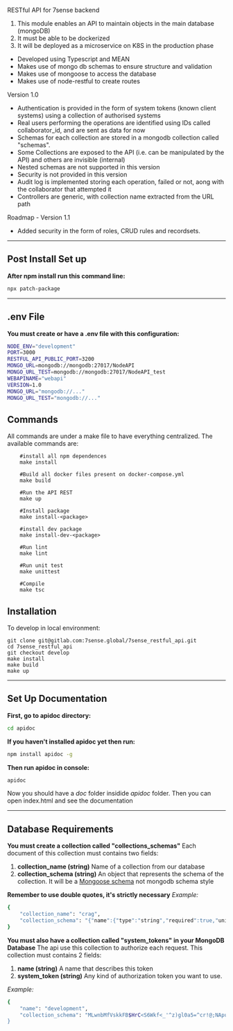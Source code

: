 RESTful API for 7sense backend

1. This module enables an API to maintain objects in the main database (mongoDB)
1. It must be able to be dockerized
1. It will be deployed as a microservice on K8S in the production phase

- Developed using Typescript and MEAN
- Makes use of mongo db schemas to ensure structure and validation
- Makes use of mongoose to access the database
- Makes use of node-restful to create routes

Version 1.0

- Authentication is provided in the form of system tokens (known client systems) using a collection of authorised systems
- Real users performing the operations are identified using IDs called collaborator_id, and are sent as data for now
- Schemas for each collection are stored in a mongodb collection called "schemas".
- Some Collections are exposed to the API (i.e. can be manipulated by the API) and others are invisible (internal)
- Nested schemas are not supported in this version
- Security is not provided in this version
- Audit log is implemented storing each operation, failed or not, aong with the collaborator that attempted it
- Controllers are generic, with collection name extracted from the URL path

Roadmap - Version 1.1

- Added security in the form of roles, CRUD rules and recordsets.

---

## Post Install Set up

**After npm install run this command line:**

```sh
npx patch-package
```

---

## .env File
**You must create or have a .env file with this configuration:**
```sh
NODE_ENV="development"
PORT=3000
RESTFUL_API_PUBLIC_PORT=3200
MONGO_URL=mongodb://mongodb:27017/NodeAPI
MONGO_URL_TEST=mongodb://mongodb:27017/NodeAPI_test
WEBAPINAME="webapi"
VERSION=1.0
MONGO_URL="mongodb://..."
MONGO_URL_TEST="mongodb://..."
```



## Commands
All commands are under a make file to have everything centralized. The available commands are:
```shell
    #install all npm dependences
    make install
     
    #Build all docker files present on docker-compose.yml
    make build
    
    #Run the API REST
    make up
    
    #Install package
    make install-<package>
    
    #install dev package
    make install-dev-<package>
    
    #Run lint
    make lint

    #Run unit test
    make unittest

    #Compile
    make tsc

```

## Installation
To develop in local environment:
```shell
git clone git@gitlab.com:7sense.global/7sense_restful_api.git
cd 7sense_restful_api
git checkout develop
make install
make build
make up
```

---

## Set Up Documentation

**First, go to apidoc directory:**

```sh
cd apidoc
```

**If you haven't installed apidoc yet then run:**

```sh
npm install apidoc -g
```

**Then run apidoc in console:**

```sh
apidoc
```

Now you should have a _doc_ folder insidide _apidoc_ folder. Then you can open index.html and see the documentation

---

## Database Requirements

**You must create a collection called "collections_schemas"** Each document of this collection must contains two fields:

1. **collection_name (string)** Name of a collection from our database
2. **collection_schema (string)** An object that represents the schema of the collection. It will be a [Mongoose schema] not mongodb schema style

[Mongoose schema]: https://mongoosejs.com/docs/guide.html

**Remember to use double quotes, it's strictly necessary**
*Example:* 
```sh
{   
    "collection_name": "crag", 
    "collection_schema": "{"name":{"type":"string","required":true,"unique":true},"description":{"type":"string","required":true},"sectors":[{"name":{"type":"string"},"routes":[{}]}],"location":{"type":"Object","structure":{" latitude":{"type":"number","required":true},"longitude":{"type":"number","required":true}},"required":true}}"
}
```

**You must also have a collection called "system_tokens" in your MongoDB Database** The api use this collection to authorize each request. This collection must contains 2 fields:

1. **name (string)** A name that describes this token
2. **system_token (string)** Any kind of authorization token you want to use.

*Example:* 
```sh
{   
    "name": "development", 
    "collection_schema": "MLwnbMfVskkFB$HrC<S6Wkf<_'^z)gl0a5=^cr!@;NApu:_.qPIM`V'H!tGK.?["
}
```

